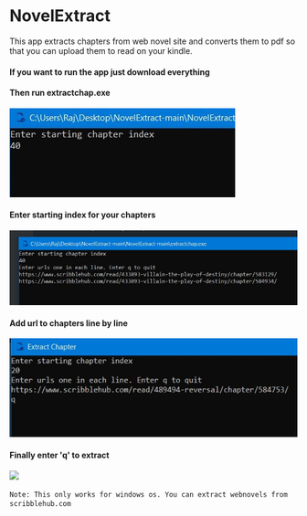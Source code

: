 # NovelExtract

This app extracts chapters from web novel site and converts them to pdf so that you can upload them to read on your kindle.

#### If you want to run the app just download everything

#### Then run extractchap.exe

![](1.JPG)

#### Enter starting index for your chapters

![](2.JPG)

#### Add url to chapters line by line

![](3.JPG)

#### Finally enter 'q' to extract

![](4.jpg)

```
Note: This only works for windows os. You can extract webnovels from scribblehub.com
```
